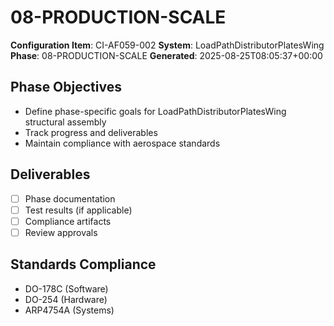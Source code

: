 # 08-PRODUCTION-SCALE

**Configuration Item**: CI-AF059-002
**System**: LoadPathDistributorPlatesWing
**Phase**: 08-PRODUCTION-SCALE
**Generated**: 2025-08-25T08:05:37+00:00

## Phase Objectives
- Define phase-specific goals for LoadPathDistributorPlatesWing structural assembly
- Track progress and deliverables
- Maintain compliance with aerospace standards

## Deliverables
- [ ] Phase documentation
- [ ] Test results (if applicable)
- [ ] Compliance artifacts
- [ ] Review approvals

## Standards Compliance
- DO-178C (Software)
- DO-254 (Hardware)
- ARP4754A (Systems)

